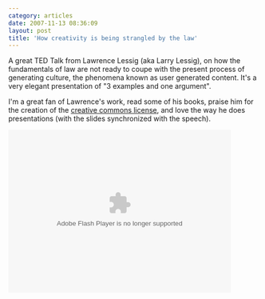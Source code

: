 ```yaml
---
category: articles
date: 2007-11-13 08:36:09
layout: post
title: 'How creativity is being strangled by the law'
---
```


<p>A great TED Talk from Lawrence Lessig (aka Larry Lessig), on how the fundamentals of law are not ready to coupe with the present process of generating culture, the phenomena known as user generated content. It's a very elegant presentation of "3 examples and one argument". </p>

<p>I'm a great fan of Lawrence's work, read some of his books, praise him for the creation of the <a href="http://creativecommons.org">creative commons license</a>, and love the way he does presentations (with the slides synchronized with the speech).</p>

<object width="446" height="326"><param name="movie" value="http://video.ted.com/assets/player/swf/EmbedPlayer.swf" >

<param name="allowFullScreen" value="true" >
<param name="wmode" value="transparent" >
<param name="bgColor" value="#ffffff" > <param name="flashvars" value="vu=http://video.ted.com/talks/embed/LarryLessig_2007-embed_high.flv&su=http://images.ted.com/images/ted/tedindex/embed-posters/LarryLessig-2007.embed_thumbnail.jpg&vw=432&vh=240&ap=0&ti=187" >

<embed src="http://video.ted.com/assets/player/swf/EmbedPlayer.swf" pluginspace="http://www.macromedia.com/go/getflashplayer" type="application/x-shockwave-flash" wmode="transparent" bgColor="#ffffff" width="446" height="326" allowFullScreen="true" flashvars="vu=http://video.ted.com/talks/embed/LarryLessig_2007-embed_high.flv&su=http://images.ted.com/images/ted/tedindex/embed-posters/LarryLessig-2007.embed_thumbnail.jpg&vw=432&vh=240&ap=0&ti=187" >
</object>
